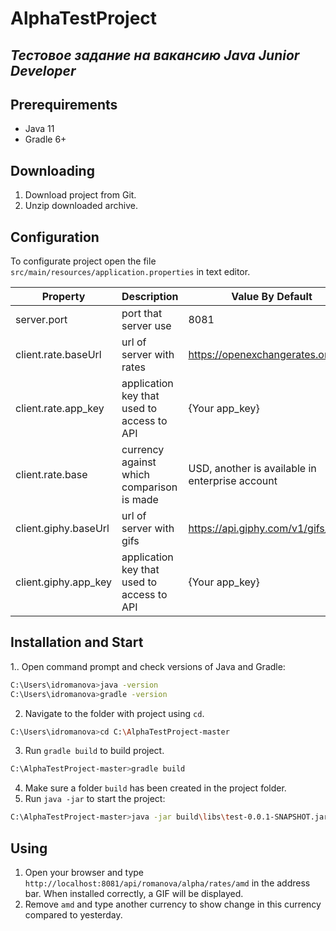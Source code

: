 # AlphaTestProject
## _Тестовое задание на вакансию Java Junior Developer_

##  Prerequirements
- Java 11
- Gradle 6+

## Downloading
1. Download project from Git.
2. Unzip downloaded archive.

## Configuration
To configurate project open the file `src/main/resources/application.properties` in text editor.

| Property | Description | Value By Default |
| ------ | ------ | ------ |
| server.port | port that server use | 8081
| client.rate.baseUrl | url of server with rates | https://openexchangerates.org/api/
| client.rate.app_key | application key that used to access to API  | {Your app_key}
| client.rate.base | currency against which comparison is made | USD, another is available in enterprise account
| client.giphy.baseUrl | url of server with gifs | https://api.giphy.com/v1/gifs/
| client.giphy.app_key | application key that used to access to API  | {Your app_key}

## Installation and Start
1.. Open command prompt and check versions of Java and Gradle:

```sh
C:\Users\idromanova>java -version
C:\Users\idromanova>gradle -version
```

2. Navigate to the folder with project using `cd`.
```sh
C:\Users\idromanova>cd C:\AlphaTestProject-master
```

3. Run `gradle build` to build project.
```sh
C:\AlphaTestProject-master>gradle build
```
4. Make sure a folder `build` has been created in the project folder.
5. Run `java -jar` to start the project:
```sh
C:\AlphaTestProject-master>java -jar build\libs\test-0.0.1-SNAPSHOT.jar
```

## Using
1. Open your browser and type `http://localhost:8081/api/romanova/alpha/rates/amd` in the address bar. When installed correctly, a GIF will be displayed.
2. Remove `amd` and type another currency to show change in this currency compared to yesterday.

